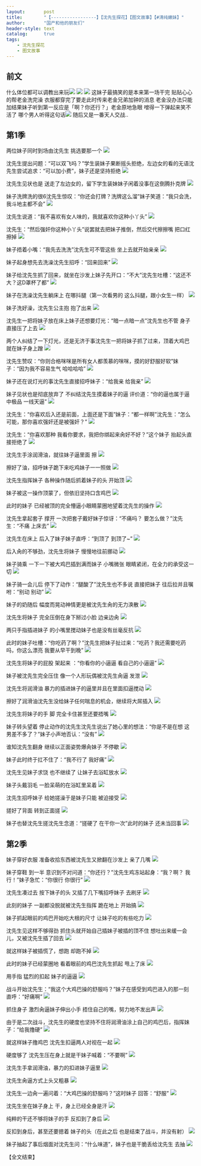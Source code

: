 ```yaml
---
layout:       post
title:        "【-----------------】【沈先生探花】【图文故事】【#清纯嫩妹】"
author:       "国产和他的朋友们"
header-style: text
catalog:      true
tags:
    - 沈先生探花
    - 图文故事
---
```


## 前文

什么体位都可以调教出来玩![](https://ov7v.app/tupian/forum/202410/18/165155ze4nke4e0ej00gy1.gif)
![](https://ov7v.app/tupian/forum/202410/18/165157jxttzrptpxe3nupk.gif)
![](https://ov7v.app/tupian/forum/202410/18/165158bflb3xlflddc55cz.gif)
这妹子最搞笑的是本来第一场干完 贴贴心心的帮老金洗完澡 衣服都穿完了要走此时传来老金兄弟加钟的消息 老金没办法只能加结果妹子听到第一反应是「啊？你还行？」老金原地急眼 噌得一下弹起来笑不活了 哪个男人听得这句话![](https://ov7v.app/tupian/forum/202410/18/164907ee2wee22vxep2ecu.gif)
随后又是一番天人交战..

## 第1季

两位妹子同时到场由沈先生 挑选要那一个
![](https://jt.vrnbk.com/tupian/forum/202410/31/205143l1f4sgdn37sf8ff9.gif)

沈先生提出问题：“可以双飞吗？”学生装妹子果断摇头拒绝，左边女的看的无语沈先生尝试追求：“可以加小费”，妹子还是坚持拒绝
![](https://jt.vrnbk.com/tupian/forum/202410/31/205210pr12zpototz6m83f.gif)

沈先生见状也是 送走了左边女的，留下学生装妹妹子闲着没事在这倒腾扑克牌 
![](https://jt.vrnbk.com/tupian/forum/202410/31/205245x924x5xa72z17snx.gif)

妹子洗牌洗的很6沈先生惊叹：“你还会打牌？洗牌这么溜”妹子笑道：“我只会洗，我斗地主都不会”
![](https://jt.vrnbk.com/tupian/forum/202410/31/205319wchzcuzwezfbhera.gif)

沈先生说道：“我不喜欢有女人味的，我就喜欢你这种小丫头”
![](https://jt.vrnbk.com/tupian/forum/202410/31/205356zscqi31yfcc31oom.gif)

沈先生：“然后强奸你这种小丫头”说罢就去把妹子推倒，然后交代擦擦嘴 把口红擦掉
![](https://jt.vrnbk.com/tupian/forum/202410/31/205427ics2a6dqbikiwzda.gif)

妹子捂着小嘴：“我先去洗洗”沈先生可不管这些 坐上去就开始亲亲
![](https://jt.vrnbk.com/tupian/forum/202410/31/205444ryog35qopw8gpwsq.gif)

妹子起身想先去洗澡沈先生招呼：“回来回来”
![](https://jt.vrnbk.com/tupian/forum/202410/31/205453foxtss3dcxj3367x.gif)

妹子给沈先生抓了回来，就坐在沙发上妹子先开口：“不大”沈先生吐槽：“这还不大？这D罩杯了都”
![](https://jt.vrnbk.com/tupian/forum/202410/31/205503rj996puuuc6hhusb.gif)

妹子在洗澡沈先生躺床上 在哪抖腿（第一次看男的 这么抖腿，跟小女生一样）
![](https://jt.vrnbk.com/tupian/forum/202410/31/205516ut0hop0s74x0jxsp.gif)

妹子洗好澡，沈先生公主抱 抱了出来
![](https://jt.vrnbk.com/tupian/forum/202410/31/205522vxvldwedwlevii6e.gif)

沈先生一把将妹子放在床上妹子还想要灯光：“暗一点暗一点”沈先生也不管 身子直接压了上去
![](https://jt.vrnbk.com/tupian/forum/202410/31/205539pwuggvvgkggzgy7t.gif)

两个人纠结了一下灯光，还是无济于事沈先生一把将妹子抓了过来，顶着大鸡巴 就在妹子身上蹭
![](https://jt.vrnbk.com/tupian/forum/202410/31/205547mfqd56iy05b09gmg.gif)

沈先生赞叹：“你则合格咪咪是所有女人都羡慕的咪咪，摸的好舒服好软”妹子：“因为我不容易生气 哈哈哈哈”
![](https://jt.vrnbk.com/tupian/forum/202410/31/205557ikt0dytppvuh8vnf.gif)

妹子还在说灯光的事沈先生直接招呼妹子：“给我亲 给我亲”
![](https://jt.vrnbk.com/tupian/forum/202410/31/205604d7y22l6uouyy2ioi.gif)

妹子见状也是彻底放弃了 不纠结沈先生摸着妹子的逼 评价道：“你的逼也属于逼中极品 一线天逼”
![](https://jt.vrnbk.com/tupian/forum/202410/31/205609lddew4k94kw115ii.gif)

沈先生：“你喜欢后入还是前面，上面还是下面”妹子：“都一样啊”沈先生：“怎么可能，那你喜欢强奸还是被强奸？”
![](https://jt.vrnbk.com/tupian/forum/202410/31/205617a1ss5w45k85spwvk.gif)

沈先生：“你喜欢那种 我看你要求，我把你绑起来肏好不好？”这个妹子 抬起头直接拒绝了
![](https://jt.vrnbk.com/tupian/forum/202410/31/205623fy7q8mtjhnz9hwlh.gif)

沈先生手涂润滑油，就往妹子逼里面 擦
![](https://jt.vrnbk.com/tupian/forum/202410/31/205633qttetdnuemfm3x5z.gif)

擦好了油，招呼妹子跪下来吃鸡妹子一一照做
![](https://jt.vrnbk.com/tupian/forum/202410/31/205639rzp53wqrcmq88p63.gif)

沈先生指挥妹子 各种操作随后抓着妹子的头 开始顶
![](https://jt.vrnbk.com/tupian/forum/202410/31/205647bmvv11evxu5bmuu7.gif)

妹子被这一操作顶蒙了，但依旧坚持口含鸡巴 
![](https://jt.vrnbk.com/tupian/forum/202410/31/205656r78ggsfg7uzsgf7m.gif)

此时的妹子 已经被顶的完全懵逼小眼睛蒙圈地望着沈先生的操作
![](https://jt.vrnbk.com/tupian/forum/202410/31/205707xk9kvkfmq9ptsot1.gif)

沈先生拿起套子 撑开 一次把套子戴好妹子惊讶：“不痛吗？ 要怎么做？”沈先生：“不痛 上床去”
![](https://jt.vrnbk.com/tupian/forum/202410/31/205715jgg8ijwj8g2ies21.gif)

沈先生在床上 后入了妹子妹子直呼：“到顶了 到顶了~”
![](https://jt.vrnbk.com/tupian/forum/202410/31/205725zmo5y0gm4yo0678h.gif)

后入肏的不够劲，沈先生将妹子 慢慢地往前挪动
![](https://jt.vrnbk.com/tupian/forum/202410/31/205736afrp4axyoomopf1m.gif)

妹子骑乘 一下一下被大鸡巴插到满而妹子 小嘴微张 眼睛紧闭，在全力的承受这一切
![](https://jt.vrnbk.com/tupian/forum/202410/31/205746jfia99jj0qb0yf33.gif)

妹子骑一会儿后 停下了动作：“腿酸了”沈先生也不多说 直接把妹子 往后拉并且嘱咐：“别动 别动”
![](https://jt.vrnbk.com/tupian/forum/202410/31/205756cey8szj8yf5733u7.gif)

妹子的奶随后 幅度而晃动神情更是被沈先生肏的无力涣散
![](https://jt.vrnbk.com/tupian/forum/202410/31/205804sfvxvxiii4kzzsig.gif)

沈先生将妹子 完全压倒在身下掰过小脸 边亲边肏
![](https://jt.vrnbk.com/tupian/forum/202410/31/205813n2758cio5kf6itck.gif)

两只手指插进妹子 的小嘴里搅动妹子也是没有丝毫反抗
![](https://jt.vrnbk.com/tupian/forum/202410/31/205821q3bf1r78q8xey8ff.gif)

此时的妹子吐槽：“你吃药了啊？”沈先生把妹子扯过来：“吃药？我还需要吃药吗，你这么漂亮 我要从早干到晚”
![](https://jt.vrnbk.com/tupian/forum/202410/31/205830l4xzj08yx6cbyz4z.gif)

沈先生将妹子的屁股 架起来 ：“你看你的小逼逼 看自己的小逼逼”
![](https://jt.vrnbk.com/tupian/forum/202410/31/205839lghgzv0gjz1dzdgb.gif)

妹子被沈先生完全压住 像一个人形玩偶被沈先生肏逼 发泄
![](https://jt.vrnbk.com/tupian/forum/202410/31/205849oye87gi6m8w8clgz.gif)

沈先生将润滑油 暴力的插进妹子的逼里并且在里面扣逼搅动
![](https://jt.vrnbk.com/tupian/forum/202410/31/205859yf7xgdx6jldrzx6j.gif)

擦好了润滑油沈先生没给妹子任何喘息的机会，继续将大屌插入
![](https://jt.vrnbk.com/tupian/forum/202410/31/205908zxa8brbaievrw8r8.gif)

沈先生将妹子的手 脚 完全卡住甚至还要捂嘴
![](https://jt.vrnbk.com/tupian/forum/202410/31/205913cs4gqs54g8bgwsy4.gif)

妹子转头望着 停止动作的沈先生沈先生说出了她心里的想法：“你是不是在想 这男差不多了？”妹子小声地否认：“没有”
![](https://jt.vrnbk.com/tupian/forum/202410/31/205920zoztlee7o633zfy3.gif)

谁知沈先生翻身 继续以正面姿势爆肏妹子 不停歇
![](https://jt.vrnbk.com/tupian/forum/202410/31/205931mei6q7p4l7461jks.gif)

妹子此时终于扛不住了：“我不行了 我好痛”
![](https://jt.vrnbk.com/tupian/forum/202410/31/205938pflahjjhn4jejvp4.gif)

沈先生见妹子求饶 也不继续了 让妹子去浴缸放水
![](https://jt.vrnbk.com/tupian/forum/202410/31/205946vjx8rgg3uswe8w16.gif)

妹子头戴羽毛 一脸呆萌的在浴缸里呆着
![](https://jt.vrnbk.com/tupian/forum/202410/31/205954xnq4wgbtkgq3zqt3.gif)

沈先生招呼妹子 给她搓澡于是妹子只能 被迫接受
![](https://jt.vrnbk.com/tupian/forum/202410/31/210000wuv0h0dlubddmu8m.gif)

搓好了背面 转到正面搓
![](https://jt.vrnbk.com/tupian/forum/202410/31/210008im8nneuxn8audvbv.gif)

妹子也替沈先生搓沈先生念道：“搓硬了 在干你一次”此时的妹子 还未当回事
![](https://jt.vrnbk.com/tupian/forum/202410/31/210016i4xwzx9kx6d4mkhw.gif)

## 第2季

妹子穿好衣服 准备收拾东西被沈先生又掀翻在沙发上 亲了几嘴
![](https://jt.vrnbk.com/tupian/forum/202410/31/210026i4saryme4d4a4arx.gif)

妹子穿鞋 到一半 意识到不对问道：“你还行？”沈先生鸡冻站起身：“我？啊？ 我行！”妹子急忙：“你很行 你很行”
![](https://jt.vrnbk.com/tupian/forum/202410/31/210041hw0hsx95ak1kzbbs.gif)

沈先生凑过去 按下妹子的头 又插了几下嘴招呼妹子 去刷牙
![](https://jt.vrnbk.com/tupian/forum/202410/31/210050qgff00jd0mff9uco.gif)

此刻的妹子 一副都没脱就被沈先生指挥 跪在地上 开始搞
![](https://jt.vrnbk.com/tupian/forum/202410/31/210103dk2tnnit4bs1x35h.gif)

妹子抓起眼前的鸡巴开始吃大根的尺寸 让妹子吃的有些吃力
![](https://jt.vrnbk.com/tupian/forum/202410/31/210113zs4speh0rlesrpy0.gif)

沈先生见这样不够得劲 抓住头就开始自己插妹子被插的顶不住 想吐出来缓一会儿，又被沈先生插了回去
![](https://jt.vrnbk.com/tupian/forum/202410/31/210122tufkaf3frygelzsp.gif)

就这样妹子被插慌了，想跑 却跑不掉
![](https://jt.vrnbk.com/tupian/forum/202410/31/210134aaa93uvlvfd1gdfw.gif)

此时的妹子已经蒙圈地 看着眼前的鸡巴沈先生抓起 甩上了床
![](https://jt.vrnbk.com/tupian/forum/202410/31/210143kd88nsnz8dbaqa8d.gif)

用手指 猛烈的扣起 妹子的逼逼
![](https://jt.vrnbk.com/tupian/forum/202410/31/210152algs4g9q9h95yqso.gif)

战斗开始沈先生：“我这个大鸡巴操的舒服吗？”妹子在感受到鸡巴进入的那一刻 直呼：“好痛啊”
![](https://jt.vrnbk.com/tupian/forum/202410/31/210159ko3h3bdo53v3bfwh.gif)

抓住身子 激烈肏逼妹子伸出小手 捂住自己的嘴，努力地不发出声
![](https://jt.vrnbk.com/tupian/forum/202410/31/210208z694zuj4qoqtn8x6.gif)

由于是二次战斗，沈先生的硬度也坚持不住将润滑油涂上自己的鸡巴后，指挥妹子：“给我撸硬”
![](https://jt.vrnbk.com/tupian/forum/202410/31/210215awottua677tte377.gif)

就这样妹子撸鸡巴 沈先生扣逼两人对视在一起
![](https://jt.vrnbk.com/tupian/forum/202410/31/210225mnsgenwg33fww5xg.gif)

硬度够了 沈先生压在身上就是干妹子喊着：“不要啊”
![](https://jt.vrnbk.com/tupian/forum/202410/31/210234am9g6igdi6k3m6r6.gif)

沈先生手拿润滑油，暴力的扣进妹子逼里 
![](https://jt.vrnbk.com/tupian/forum/202410/31/210245t8513nu3hc44p1cp.gif)

沈先生肏逼方式上头又粗暴
![](https://jt.vrnbk.com/tupian/forum/202410/31/210256ycktps1tahtt9xtt.gif)

沈先生一边肏一遍问着：“大鸡巴操的舒服吗？”这时妹子 回答：“舒服”
![](https://jt.vrnbk.com/tupian/forum/202410/31/210307nhqp4pvgvclgb9av.gif)

沈先生坐在妹子身上 干，身上已经全身是汗
![](https://jt.vrnbk.com/tupian/forum/202410/31/210321rqm4ciozmibpiiop.gif)

纯粹的干还不够将妹子的手 反扣到了身后 
![](https://jt.vrnbk.com/tupian/forum/202410/31/210334fxiuqzfjuzhfyo6i.gif)

反扣到身后，甚至还要摁着 妹子的头（在此之后 也是结束了战斗，并没有射）
![](https://jt.vrnbk.com/tupian/forum/202410/31/210344sc24h7zgow4q7v66.gif)

妹子抽起了事后烟面对沈先生问：“什么味道”，妹子也是干脆丢给沈先生 去抽
![](https://jt.vrnbk.com/tupian/forum/202410/31/210353k19rt08t5rh0p1s0.gif)

【全文结束】
